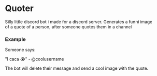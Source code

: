 # Quoter
Silly little discord bot i made for a discord server. Generates a funni image of a quote of a person, after someone quotes them in a channel

### Example
Someone says:

"I caca :sob:" - @coolusername

The bot will delete their message and send a cool image with the quote.
